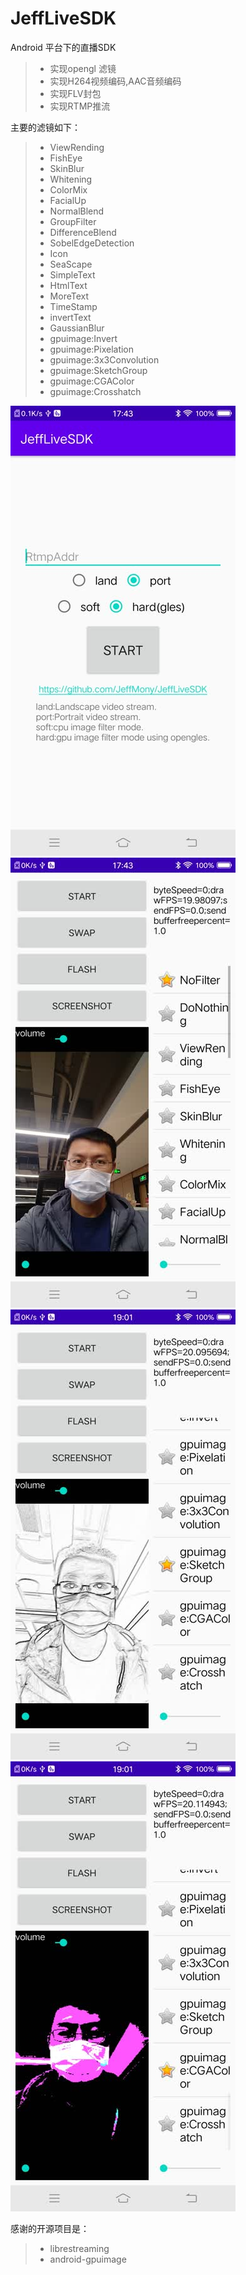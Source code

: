 # JeffLiveSDK
Android 平台下的直播SDK
> * 实现opengl 滤镜
> * 实现H264视频编码,AAC音频编码
> * 实现FLV封包
> * 实现RTMP推流

主要的滤镜如下：
> * ViewRending
> * FishEye
> * SkinBlur
> * Whitening
> * ColorMix
> * FacialUp
> * NormalBlend
> * GroupFilter
> * DifferenceBlend
> * SobelEdgeDetection
> * Icon
> * SeaScape
> * SimpleText
> * HtmlText
> * MoreText
> * TimeStamp
> * invertText
> * GaussianBlur
> * gpuimage:Invert
> * gpuimage:Pixelation
> * gpuimage:3x3Convolution
> * gpuimage:SketchGroup
> * gpuimage:CGAColor
> * gpuimage:Crosshatch

![](./files/test1_low.jpg)![](./files/test2_low.jpg)![](./files/test3_low.jpg)![](./files/test4_low.jpg)

感谢的开源项目是：
> * librestreaming
> * android-gpuimage
